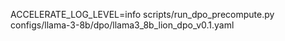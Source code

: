 

ACCELERATE_LOG_LEVEL=info scripts/run_dpo_precompute.py configs/llama-3-8b/dpo/llama3_8b_lion_dpo_v0.1.yaml